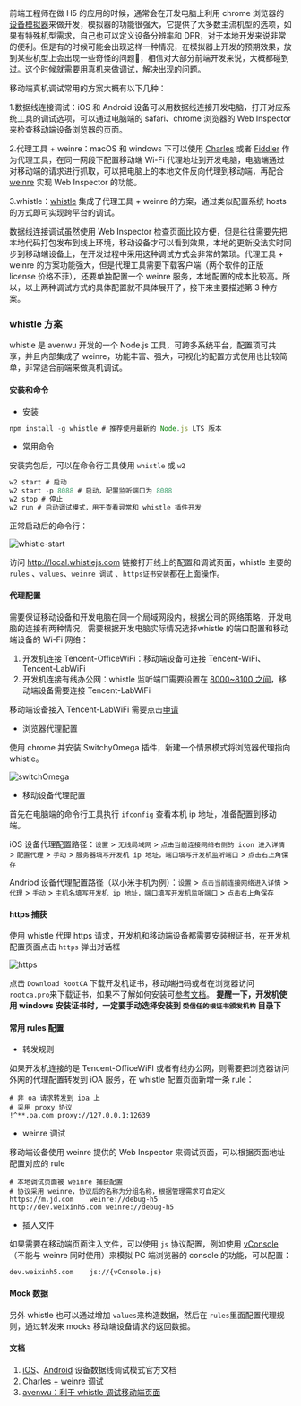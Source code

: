 前端工程师在做 H5 的应用的时候，通常会在开发电脑上利用 chrome 浏览器的[设备模拟器](https://developers.google.com/web/tools/chrome-devtools/device-mode)来做开发，模拟器的功能很强大，它提供了大多数主流机型的选项，如果有特殊机型需求，自己也可以定义设备分辨率和 DPR，对于本地开发来说非常的便利。但是有的时候可能会出现这样一种情况，在模拟器上开发的预期效果，放到某些机型上会出现一些奇怪的问题，相信对大部分前端开发来说，大概都碰到过。这个时候就需要用真机来做调试，解决出现的问题。



移动端真机调试常用的方案大概有以下几种：

1.数据线连接调试：iOS 和 Android 设备可以用数据线连接开发电脑，打开对应系统工具的调试选项，可以通过电脑端的 safari、chrome 浏览器的 Web Inspector 来检查移动端设备浏览器的页面。

2.代理工具 + weinre：macOS 和 windows 下可以使用 [Charles](https://www.charlesproxy.com/) 或者 [Fiddler](https://www.telerik.com/fiddler) 作为代理工具，在同一网段下配置移动端 Wi-Fi 代理地址到开发电脑，电脑端通过对移动端的请求进行抓取，可以把电脑上的本地文件反向代理到移动端，再配合 [weinre](https://github.com/nupthale/weinre) 实现 Web Inspector 的功能。

3.whistle：[whistle](https://wproxy.org/whistle/) 集成了代理工具 + weinre 的方案，通过类似配置系统 hosts 的方式即可实现跨平台的调试。



数据线连接调试虽然使用 Web Inspector 检查页面比较方便，但是往往需要先把本地代码打包发布到线上环境，移动设备才可以看到效果，本地的更新没法实时同步到移动端设备上，在开发过程中采用这种调试方式会非常的繁琐。代理工具 + weinre 的方案功能强大，但是代理工具需要下载客户端（两个软件的正版 license 价格不菲），还要单独配置一个 weinre 服务，本地配置的成本比较高。所以，以上两种调试方式的具体配置就不具体展开了，接下来主要描述第 3 种方案。

### whistle 方案

whistle 是 avenwu 开发的一个 Node.js 工具，可跨多系统平台，配置项可共享，并且内部集成了 weinre，功能丰富、强大，可视化的配置方式使用也比较简单，非常适合前端来做真机调试。

#### 安装和命令

- 安装

```js
npm install -g whistle # 推荐使用最新的 Node.js LTS 版本
```



- 常用命令

安装完包后，可以在命令行工具使用 `whistle` 或 `w2` 

```js
w2 start # 启动
w2 start -p 8088 # 启动，配置监听端口为 8088
w2 stop # 停止
w2 run # 启动调试模式，用于查看异常和 whistle 插件开发
```

正常启动后的命令行：

![whistle-start](./images/whistle-start.png)

访问 http://local.whistlejs.com 链接打开线上的配置和调试页面，whistle 主要的`rules` 、`values`、`weinre 调试` 、`https证书安装`都在上面操作。

#### 代理配置

需要保证移动设备和开发电脑在同一个局域网段内，根据公司的网络策略，开发电脑的连接有两种情况，需要根据开发电脑实际情况选择whistle 的端口配置和移动端设备的 Wi-Fi 网络：

1. 开发机连接 Tencent-OfficeWiFi：移动端设备可连接 Tencent-WiFi、Tencent-LabWiFi
2. 开发机连接有线办公网：whistle 监听端口需要设置在 [8000~8100 之间](http://8000.oa.com/#/article?id=KB201611220021&from=km_search)，移动端设备需要连接 Tencent-LabWiFi

移动端设备接入 Tencent-LabWiFi 需要点击[申请](http://8000.oa.com/#/LabWifiApply/747)



- 浏览器代理配置

使用 chrome 并安装 SwitchyOmega 插件，新建一个情景模式将浏览器代理指向 whistle。

![switchOmega](./images/switchOmega.png)

- 移动设备代理配置

首先在电脑端的命令行工具执行 `ifconfig` 查看本机 ip 地址，准备配置到移动端。

iOS 设备代理配置路径：`设置` > `无线局域网` > `点击当前连接网络右侧的 icon 进入详情` > `配置代理` > `手动` > `服务器填写开发机 ip 地址，端口填写开发机监听端口`  > `点击右上角保存`

Andriod 设备代理配置路径（以小米手机为例）：`设置` > `点击当前连接网络进入详情` > `代理` > `手动` > `主机名填写开发机 ip 地址，端口填写开发机监听端口` > `点击右上角保存` 



#### https 捕获

使用 whistle 代理 https 请求，开发机和移动端设备都需要安装根证书，在开发机配置页面点击 `https` 弹出对话框

![https](./images/https.png)

点击 `Download RootCA` 下载开发机证书，移动端扫码或者在浏览器访问 `rootca.pro`来下载证书，如果不了解如何安装可[参考文档](http://wproxy.org/whistle/webui/https.html)。 **提醒一下，开发机使用 windows 安装证书时，一定要手动选择安装到 `受信任的根证书颁发机构` 目录下** 

#### 常用 rules 配置

- 转发规则

如果开发机连接的是 Tencent-OfficeWiFI 或者有线办公网，则需要把浏览器访问外网的代理配置转发到 iOA 服务，在 whistle 配置页面新增一条 rule：

```shell
# 非 oa 请求转发到 ioa 上
# 采用 proxy 协议
!^**.oa.com	proxy://127.0.0.1:12639
```

- weinre 调试

移动端设备使用 weinre 提供的 Web Inspector 来调试页面，可以根据页面地址配置对应的 rule

```shell
# 本地调试页面被 weinre 捕获配置
# 协议采用 weinre，协议后的名称为分组名称，根据管理需求可自定义
https://m.jd.com	weinre://debug-h5
http://dev.weixinh5.com	weinre://debug-h5
```



- 插入文件

如果需要在移动端页面注入文件，可以使用 `js` 协议配置，例如使用 [vConsole](https://github.com/Tencent/vConsole)（不能与 weinre 同时使用）来模拟 PC 端浏览器的 console 的功能，可以配置：

```shell
dev.weixinh5.com	js://{vConsole.js}
```



#### Mock 数据

另外 whistle 也可以通过增加 `values`来构造数据，然后在 `rules`里面配置代理规则，通过转发来 mocks 移动端设备请求的返回数据。



#### 文档

1. [iOS](https://developer.apple.com/library/archive/documentation/AppleApplications/Conceptual/Safari_Developer_Guide/GettingStarted/GettingStarted.html)、[Android](https://developers.google.com/web/tools/chrome-devtools/remote-debugging) 设备数据线调试模式官方文档
2. [Charles + weinre 调试](https://www.cnblogs.com/hustskyking/p/remote-debug-in-mobile-development.html)
3. [avenwu：利于 whistle 调试移动端页面](https://juejin.im/post/5ad5f471518825557e78e623)

